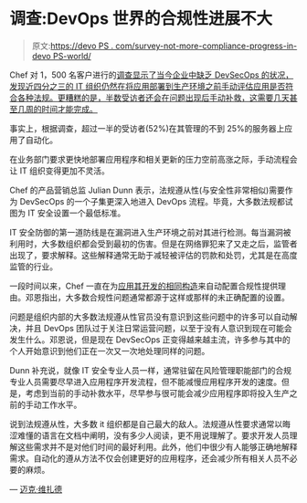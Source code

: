 # 调查:DevOps 世界的合规性进展不大

> 原文:[https://devo PS . com/survey-not-more-compliance-progress-in-devo PS-world/](https://devops.com/survey-not-much-compliance-progress-in-devops-world/)

Chef 对 1，500 名客户进行的[调查显示了当今企业中缺乏 DevSecOps 的状况，发现近四分之三的 IT 组织仍然在将应用部署到生产环境之前手动评估应用是否符合各种法规。更糟糕的是，半数受访者还会在问题出现后手动补救，这需要几天甚至几周的时间才能完成。](https://blog.chef.io/2018/01/30/2018-compliance-survey-compliance-lays-path-to-agility-for-software-delivery-with-detect-correct-automate-approach/)

事实上，根据调查，超过一半的受访者(52%)在其管理的不到 25%的服务器上应用了自动化。

在业务部门要求更快地部署应用程序和相关更新的压力空前高涨之际，手动流程会让 IT 组织变得更加不灵活。

Chef 的产品营销总监 Julian Dunn 表示，法规遵从性(与安全性非常相似)需要作为 DevSecOps 的一个子集更深入地进入 DevOps 流程。毕竟，大多数法规都试图为 IT 安全设置一个最低标准。

IT 安全防御的第一道防线是在漏洞进入生产环境之前对其进行检测。每当漏洞被利用时，大多数组织都会受到最初的伤害。但是在网络罪犯来了又走之后，监管者出现了，要求解释。这些解释通常无助于减轻被评估的罚款和处罚，尤其是在高度监管的行业。

一段时间以来，Chef 一直在为[应用其开发的相同构造](https://devops.com/chef-automation-compliance-mandates/)来自动配置合规性提供理由。邓恩指出，大多数合规性问题通常都源于这样或那样的未正确配置的设置。

问题是组织内部的大多数法规遵从性官员没有意识到这些问题中的许多可以自动解决，并且 DevOps 团队过于关注日常运营问题，以至于没有人意识到现在可能会发生什么。邓恩说，但是现在 DevSecOps 正变得越来越主流，许多参与其中的个人开始意识到他们正在一次又一次地处理同样的问题。

Dunn 补充说，就像 IT 安全专业人员一样，通常驻留在风险管理职能部门的合规专业人员需要尽早进入应用程序开发流程，但不能减慢应用程序开发的速度。但是，考虑到当前的手动补救水平，尽早参与很可能会减少应用程序即将投入生产之前的手动工作水平。

说到法规遵从性，大多数 it 组织都是自己最大的敌人。法规遵从性要求通常以晦涩难懂的语言在文档中阐明，没有多少人阅读，更不用说理解了。要求开发人员理解这些需求并不是对他们时间的最好利用。此外，他们中很少有人能够正确地解释需求。自动化的遵从方法不仅会创建更好的应用程序，还会减少所有相关人员不必要的麻烦。

— [迈克·维扎德](https://devops.com/author/mike-vizard/)